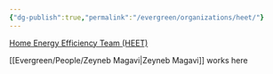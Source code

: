 ```yaml
---
{"dg-publish":true,"permalink":"/evergreen/organizations/heet/"}
---
```


[Home Energy Efficiency Team (HEET)](https://www.heet.org/)

[[Evergreen/People/Zeyneb Magavi\|Zeyneb Magavi]] works here
